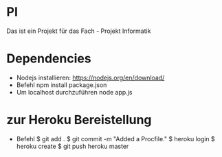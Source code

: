 # PI
Das ist ein Projekt für das Fach - Projekt Informatik

# Dependencies
+ Nodejs installieren: https://nodejs.org/en/download/
+ Befehl
  npm install package.json
+ Um localhost durchzuführen
  node app.js

# zur Heroku Bereistellung 
+ Befehl
  $ git add .
  $ git commit -m "Added a Procfile."
  $ heroku login
  $ heroku create
  $ git push heroku master
